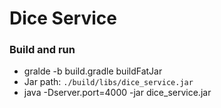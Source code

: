 # Dice Service

### Build and run

* gralde -b build.gradle buildFatJar
* Jar path: `./build/libs/dice_service.jar`
* java -Dserver.port=4000 -jar dice_service.jar
